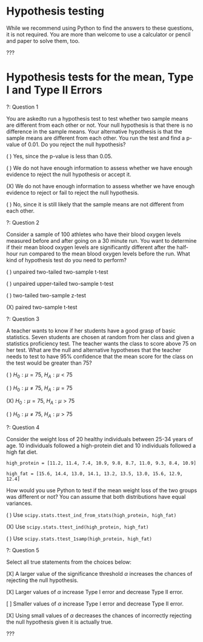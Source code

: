 # Hypothesis testing

While we recommend using Python to find the answers to these questions, it is not required. You are more than welcome to use a calculator or pencil and paper to solve them, too.

???

# Hypothesis tests for the mean, Type I and Type II Errors

?: Question 1


You are askedto run a hypothesis test to test whether two sample means are different from each other or not. Your null hypothesis is that there is no difference in the sample means. Your alternative hypothesis is that the sample means are different from each other. You run the test and find a p-value of 0.01. Do you reject the null hypothesis?

( ) Yes, since the p-value is less than 0.05.

( ) We do not have enough information to assess whether we have enough evidence to reject the null hypothesis or accept it.

(X) We do not have enough information to assess whether we have enough evidence to reject or fail to reject the null hypothesis. 

( ) No, since it is still likely that the sample means are not different from each other.

?: Question 2


Consider a sample of 100 athletes who have their blood oxygen levels measured before and after going on a 30 minute run. You want to determine if their mean blood oxygen levels are significantly different after the half-hour run compared to the mean blood oxygen levels before the run. What kind of hypothesis test do you need to perform? 

( ) unpaired two-tailed two-sample t-test 

( ) unpaired upper-tailed two-sample t-test 

( ) two-tailed two-sample z-test 

(X) paired two-sample t-test 


?: Question 3


A teacher wants to know if her students have a good grasp of basic statistics. Seven students are chosen at random from her class and given a statistics proficiency test. The teacher wants the class to score above 75 on her test. What are the null and alternative hypotheses that the teacher needs to test to have 95% confidence that the mean score for the class on the test would be greater than 75? 

( ) $H_0: \mu = 75$, $H_A: \mu \lt 75$ 

( ) $H_0: \mu \neq 75$, $H_A: \mu = 75$

(X) $H_0: \mu = 75$, $H_A: \mu \gt 75$

( ) $H_0: \mu \neq 75$, $H_A: \mu \gt 75$

?: Question 4


Consider the weight loss of 20 healthy individuals between 25-34 years of age. 10 individuals followed a high-protein diet and 10 individuals followed a high fat diet. 

`high_protein = [11.2, 11.4, 7.4, 10.9, 9.8, 8.7, 11.0, 9.3, 8.4, 10.9]`

`high_fat = [15.6, 14.4, 13.0, 14.1, 13.2, 13.5, 13.0, 15.6, 12.9, 12.4]`

How would you use Python to test if the mean weight loss of the two groups was different or not?  You can assume that both distributions have equal variances.

( ) Use `scipy.stats.ttest_ind_from_stats(high_protein, high_fat)`

(X) Use `scipy.stats.ttest_ind(high_protein, high_fat)` 

( ) Use `scipy.stats.ttest_1samp(high_protein, high_fat)`


?: Question 5


Select all true statements from the choices below: 

[X] A larger value of the significance threshold $\alpha$ increases the chances of rejecting the null hypothesis.

[X] Larger values of $\alpha$ increase Type I error and decrease Type II error.

[ ] Smaller values of $\alpha$ increase Type I error and decrease Type II error.

[X] Using small values of $\alpha$ decreases the chances of incorrectly rejecting the null hypothesis given it is actually true.


???